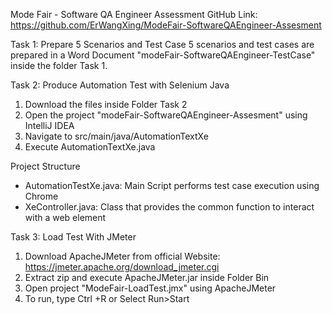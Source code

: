 Mode Fair - Software QA Engineer Assessment
GitHub Link: https://github.com/ErWangXing/ModeFair-SoftwareQAEngineer-Assesment

Task 1: Prepare 5 Scenarios and Test Case
5 scenarios and test cases are prepared in a Word Document "modeFair-SoftwareQAEngineer-TestCase" inside the folder Task 1.


Task 2: Produce Automation Test with Selenium Java
  1. Download the files inside Folder Task 2
  2. Open the project "modeFair-SoftwareQAEngineer-Assesment" using IntelliJ IDEA
  3. Navigate to src/main/java/AutomationTextXe
  4. Execute AutomationTextXe.java

Project Structure
  -  AutomationTestXe.java: Main Script performs test case execution using Chrome
  -  XeController.java: Class that provides the common function to interact with a web element


Task 3: Load Test With JMeter
  1. Download ApacheJMeter from official Website: https://jmeter.apache.org/download_jmeter.cgi
  2. Extract zip and execute ApacheJMeter.jar inside Folder Bin
  3. Open project "ModeFair-LoadTest.jmx" using ApacheJMeter
  4. To run, type Ctrl +R or Select Run>Start 

